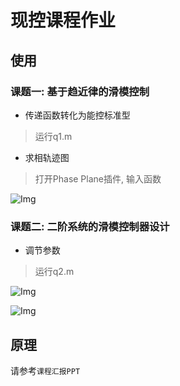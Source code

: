 # 现控课程作业
## 使用
### 课题一: 基于趋近律的滑模控制
- 传递函数转化为能控标准型
> 运行q1.m
- 求相轨迹图
> 打开Phase Plane插件, 输入函数
> 
![Img](https://imgpool.protodrive.xyz/img/yank-note-picgo-img-20221126235950.png#pic_center%20=400x)

### 课题二: 二阶系统的滑模控制器设计
- 调节参数
> 运行q2.m

![Img](https://imgpool.protodrive.xyz/img/yank-note-picgo-img-20221122023256.png#pic_center%20=400x)

![Img](https://imgpool.protodrive.xyz/img/yank-note-picgo-img-20221122022530.png#pic_center%20=400x)
## 原理

请参考`课程汇报PPT`


